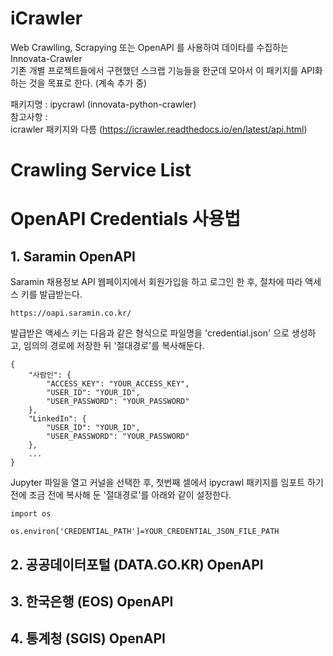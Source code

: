 # iCrawler

Web Crawlling, Scrapying 또는 OpenAPI 를 사용하여 데이타를 수집하는 Innovata-Crawler  
기존 개별 프로젝트들에서 구현했던 스크랩 기능들을 한군데 모아서 이 패키지를 API화 하는 것을 목표로 한다. (계속 추가 중)  
  
패키지명 : ipycrawl (innovata-python-crawler)  
참고사항 :  
icrawler 패키지와 다름 (https://icrawler.readthedocs.io/en/latest/api.html)  



# Crawling Service List 




# OpenAPI Credentials 사용법

## 1. Saramin OpenAPI 


Saramin 채용정보 API 웹페이지에서 회원가입을 하고 로그인 한 후, 절차에 따라 액세스 키를 발급받는다.

    https://oapi.saramin.co.kr/

발급받은 액세스 키는 다음과 같은 형식으로 파일명을 'credential.json' 으로 생성하고, 임의의 경로에 저장한 뒤 '절대경로'를 복사해둔다.

    {
        "사람인": {
            "ACCESS_KEY": "YOUR_ACCESS_KEY",
            "USER_ID": "YOUR_ID",
            "USER_PASSWORD": "YOUR_PASSWORD"
        },
        "LinkedIn": {
            "USER_ID": "YOUR_ID",
            "USER_PASSWORD": "YOUR_PASSWORD"
        },
        ...
    }

Jupyter 파일을 열고 커널을 선택한 후, 첫번째 셀에서 ipycrawl 패키지를 임포트 하기 전에 조금 전에 복사해 둔 '절대경로'를 아래와 같이 설정한다.

    import os

    os.environ['CREDENTIAL_PATH']=YOUR_CREDENTIAL_JSON_FILE_PATH



## 2. 공공데이터포털 (DATA.GO.KR) OpenAPI

## 3. 한국은행 (EOS) OpenAPI

## 4. 통계청 (SGIS) OpenAPI